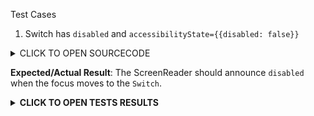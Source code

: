 Test Cases

1. Switch has `disabled` and `accessibilityState={{disabled: false}}`

<details><summary>CLICK TO OPEN SOURCECODE</summary>
<p>

Full SourceCode Available at https://github.com/fabriziobertoglio1987/ReactNativeAwesomeProject/blob/switch-component-does-not-disable-click/App.js

```javascript
```

</p>
</details>

**Expected/Actual Result**:
The ScreenReader should announce `disabled` when the focus moves to the `Switch`.

**<details><summary>CLICK TO OPEN TESTS RESULTS</summary>**
<p>

<video src="" width="1000" />

</p>
</details>
